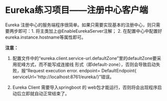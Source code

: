 # Eureka练习项目——注册中心客户端

Eureka 注册中心的服务端程序很简单。如果只需要实现基本的注册中心，则只需要两步即可：1. 将主类加上@EnableEurekaServer注解；
2. 在配置中心中配置好eureka.instance.hostname等属性即可。

**注意：** 

1. 配置文件中的“eureka.client.service-url.defaultZone”里的defaultZone要采用驼峰方式，而不能写成连接线
形式（即default-zone），否则会导致启动失败，报“Request execution error. endpoint=
DefaultEndpoint{ serviceUrl='http://localhost:8761/eureka/}”错误。

2. Eureka Client 需要导入springboot 的 web包才能运行，否则将会出现程序启动后立即就自动正常结束了。
